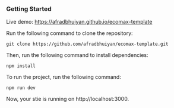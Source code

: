 ### Getting Started

Live demo: https://afradbhuiyan.github.io/ecomax-template

Run the following command to clone the repository:

```
git clone https://github.com/afradbhuiyan/ecomax-template.git
```

Then, run the following command to install dependencies:

```
npm install
```

To run the project, run the following command:

```
npm run dev
```

Now, your stie is running on http://localhost:3000.
